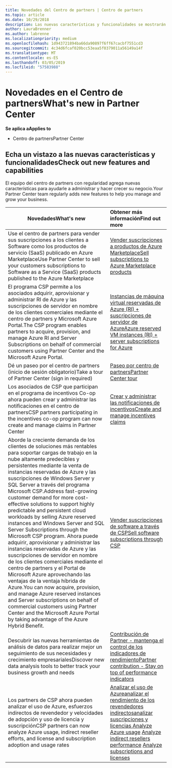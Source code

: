 ```yaml
---
title: Novedades del Centro de partners | Centro de partners
ms.topic: article
ms.date: 10/29/2018
description: Las nuevas características y funcionalidades se mostrarán aquí.
author: LauraBrenner
ms.author: labrenne
ms.localizationpriority: medium
ms.openlocfilehash: 1d943721894ba66da90897f6ff67cacbf7551cd3
ms.sourcegitcommit: 4c34d6fcaf020bcc53eaa5f0379011a56149a14f
ms.translationtype: MT
ms.contentlocale: es-ES
ms.lasthandoff: 03/05/2019
ms.locfileid: "57583988"
---
```

# <a name="whats-new-in-partner-center"></a><span data-ttu-id="c686d-103">Novedades en el Centro de partners</span><span class="sxs-lookup"><span data-stu-id="c686d-103">What's new in Partner Center</span></span>

<span data-ttu-id="c686d-104">**Se aplica a**</span><span class="sxs-lookup"><span data-stu-id="c686d-104">**Applies to**</span></span>

-  <span data-ttu-id="c686d-105">Centro de partners</span><span class="sxs-lookup"><span data-stu-id="c686d-105">Partner Center</span></span>

## <a name="check-out-new-features-and-capabilities"></a><span data-ttu-id="c686d-106">Echa un vistazo a las nuevas características y funcionalidades</span><span class="sxs-lookup"><span data-stu-id="c686d-106">Check out new features and capabilities</span></span> 

<span data-ttu-id="c686d-107">El equipo del centro de partners con regularidad agrega nuevas características para ayudarle a administrar y hacer crecer su negocio.</span><span class="sxs-lookup"><span data-stu-id="c686d-107">Your Partner Center team regularly adds new features to help you manage and grow your business.</span></span>


|<span data-ttu-id="c686d-108">**Novedades**</span><span class="sxs-lookup"><span data-stu-id="c686d-108">**What's new**</span></span>   |<span data-ttu-id="c686d-109">**Obtener más información**</span><span class="sxs-lookup"><span data-stu-id="c686d-109">**Find out more**</span></span>   |
|----------------------|:-----------------|
|<span data-ttu-id="c686d-110">Use el centro de partners para vender sus suscripciones a los clientes a Software como los productos de servicio (SaaS) publicado en Azure Marketplace</span><span class="sxs-lookup"><span data-stu-id="c686d-110">Use Partner Center to sell your customers subscriptions to Software as a Service (SaaS) products published to the Azure Marketplace</span></span>  | [<span data-ttu-id="c686d-111">Vender suscripciones a productos de Azure Marketplace</span><span class="sxs-lookup"><span data-stu-id="c686d-111">Sell subscriptions to Azure Marketplace products</span></span>](sell-marketplace-products.md)|
|<span data-ttu-id="c686d-112">El programa CSP permite a los asociados adquirir, aprovisionar y administrar RI de Azure y las suscripciones de servidor en nombre de los clientes comerciales mediante el centro de partners y Microsoft Azure Portal.</span><span class="sxs-lookup"><span data-stu-id="c686d-112">The CSP program enables partners to acquire, provision, and manage Azure RI and Server Subscriptions on behalf of commercial customers using Partner Center and the Microsoft Azure Portal.</span></span>|[<span data-ttu-id="c686d-113">Instancias de máquina virtual reservadas de Azure (RI) + suscripciones de servidor de Azure</span><span class="sxs-lookup"><span data-stu-id="c686d-113">Azure reserved VM instances (RI) + server subscriptions for Azure</span></span>](azure-ri-server-subscriptions.md)|
|<span data-ttu-id="c686d-114">Dé un paseo por el centro de partners (inicio de sesión obligatorio)</span><span class="sxs-lookup"><span data-stu-id="c686d-114">Take a tour of Partner Center (sign in required)</span></span>|[<span data-ttu-id="c686d-115">Paseo por centro de partners</span><span class="sxs-lookup"><span data-stu-id="c686d-115">Partner Center tour</span></span>](https://partnercenter.microsoft.com/pcv/redirect?authenticate=true&redirect=%2Fdashboard%2Foverview)|
|<span data-ttu-id="c686d-116">Los asociados de CSP que participan en el programa de incentivos Co-op ahora pueden crear y administrar las notificaciones en el centro de partners</span><span class="sxs-lookup"><span data-stu-id="c686d-116">CSP partners participating in the incentives co-op program can now create and manage claims in Partner Center</span></span>|[<span data-ttu-id="c686d-117">Crear y administrar las notificaciones de incentivos</span><span class="sxs-lookup"><span data-stu-id="c686d-117">Create and manage incentives claims</span></span>](create-incentives-claims.md)|
|<span data-ttu-id="c686d-118">Aborde la creciente demanda de los clientes de soluciones más rentables para soportar cargas de trabajo en la nube altamente predecibles y persistentes mediante la venta de instancias reservadas de Azure y las suscripciones de Windows Server y SQL Server a través del programa Microsoft CSP.</span><span class="sxs-lookup"><span data-stu-id="c686d-118">Address fast-growing customer demand for more cost-effective solutions to support highly predictable and persistent cloud workloads by selling Azure reserved instances and Windows Server and SQL Server Subscriptions through the Microsoft CSP program.</span></span> <span data-ttu-id="c686d-119">Ahora puede adquirir, aprovisionar y administrar las instancias reservadas de Azure y las suscripciones de servidor en nombre de los clientes comerciales mediante el centro de partners y el Portal de Microsoft Azure aprovechando las ventajas de la ventaja híbrida de Azure.</span><span class="sxs-lookup"><span data-stu-id="c686d-119">You can now acquire, provision, and manage Azure reserved instances and Server subscriptions on behalf of commercial customers using Partner Center and the Microsoft Azure Portal by taking advantage of the Azure Hybrid Benefit.</span></span>|[<span data-ttu-id="c686d-120">Vender suscripciones de software a través de CSP</span><span class="sxs-lookup"><span data-stu-id="c686d-120">Sell software subscriptions through CSP</span></span>](csp-software-subscriptions.md)|
|<span data-ttu-id="c686d-121">Descubrir las nuevas herramientas de análisis de datos para realizar mejor un seguimiento de sus necesidades y crecimiento empresariales</span><span class="sxs-lookup"><span data-stu-id="c686d-121">Discover new data analysis tools to better track your business growth and needs</span></span>| [<span data-ttu-id="c686d-122">Contribución de Partner - mantenga el control de los indicadores de rendimiento</span><span class="sxs-lookup"><span data-stu-id="c686d-122">Partner contribution - Stay on top of performance indicators</span></span>](partner-contributions.md)|
|<span data-ttu-id="c686d-123">Los partners de CSP ahora pueden analizar el uso de Azure, esfuerzos indirectos de revendedor y velocidades de adopción y uso de licencia y suscripción</span><span class="sxs-lookup"><span data-stu-id="c686d-123">CSP partners can now analyze Azure usage, indirect reseller efforts, and license and subscription adoption and usage rates</span></span>|<span data-ttu-id="c686d-124">[Analizar el uso de Azure](analyze-azure-usage.md)[analizar el rendimiento de los revendedores indirectos](Analyze-indirect-resellers.md)[analizar suscripciones y licencias      ](analyze-subscriptions-licenses.md)</span><span class="sxs-lookup"><span data-stu-id="c686d-124">[Analyze Azure usage](analyze-azure-usage.md)  [Analyze indirect resellers performance](Analyze-indirect-resellers.md)    [Analyze subscriptions and licenses](analyze-subscriptions-licenses.md)</span></span>|

